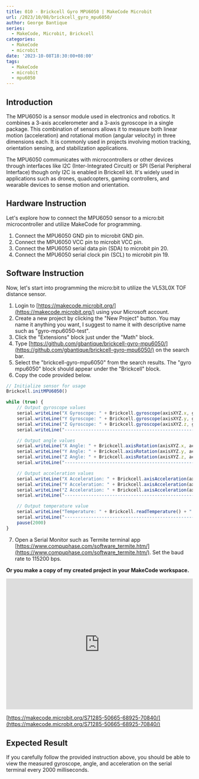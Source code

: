 ```yaml
---
title: 010 - Brickcell Gyro MPU6050 | MakeCode Microbit
url: /2023/10/08/brickcell_gyro_mpu6050/
author: George Bantique
series:
  - MakeCode, Microbit, Brickcell
categories:
  - MakeCode
  - microbit
date: '2023-10-08T18:30:00+08:00'
tags:
  - MakeCode
  - microbit
  - mpu6050
---
```



## **Introduction**

The MPU6050 is a sensor module used in electronics and robotics. It combines a 3-axis accelerometer and a 3-axis gyroscope in a single package. This combination of sensors allows it to measure both linear motion (acceleration) and rotational motion (angular velocity) in three dimensions each. It is commonly used in projects involving motion tracking, orientation sensing, and stabilization applications.

The MPU6050 communicates with microcontrollers or other devices through interfaces like I2C (Inter-Integrated Circuit) or SPI (Serial Peripheral Interface) though only I2C is enabled in Brickcell kit. It's widely used in applications such as drones, quadcopters, gaming controllers, and wearable devices to sense motion and orientation.

## **Hardware Instruction**

Let's explore how to connect the MPU6050 sensor to a micro:bit microcontroller and utilize MakeCode for programming.

1. Connect the MPU6050 GND pin to microbit GND pin.
2. Connect the MPU6050 VCC pin to microbit VCC pin.
3. Connect the MPU6050 serial data pin (SDA) to microbit pin 20.
4. Connect the MPU6050 serial clock pin (SCL) to microbit pin 19.

## **Software Instruction**

Now, let's start into programming the micro:bit to utilize the VL53L0X TOF distance sensor.

1. Login to [https://makecode.microbit.org/](https://makecode.microbit.org/) using your Microsoft account.
2. Create a new project by clicking the "New Project" button. You may name it anything you want, I suggest to name it with descriptive name such as "gyro-mpu6050-test".
3. Click the "Extensions" block just under the "Math" block.
4. Type [https://github.com/gbantique/brickcell-gyro-mpu6050/](https://github.com/gbantique/brickcell-gyro-mpu6050/) on the search bar.
5. Select the "brickcell-gyro-mpu6050" from the search results. The "gyro mpu6050" block should appear under the "Brickcell" block.
6. Copy the code provided below.

```ts
// Initialize sensor for usage
Brickcell.initMPU6050()

while (true) {
    // Output gyroscope values
    serial.writeLine("X Gyroscope: " + Brickcell.gyroscope(axisXYZ.x, gyroSen.range_250_dps) + " rad/s");
    serial.writeLine("Y Gyroscope: " + Brickcell.gyroscope(axisXYZ.y, gyroSen.range_250_dps) + " rad/s");
    serial.writeLine("Z Gyroscope: " + Brickcell.gyroscope(axisXYZ.z, gyroSen.range_250_dps) + " rad/s");
    serial.writeLine("-----------------------------------------------------------------------------");

    // Output angle values
    serial.writeLine("X Angle: " + Brickcell.axisRotation(axisXYZ.x, accelSen.range_2_g) + " Degree");
    serial.writeLine("Y Angle: " + Brickcell.axisRotation(axisXYZ.y, accelSen.range_2_g) + " Degree");
    serial.writeLine("Z Angle: " + Brickcell.axisRotation(axisXYZ.z, accelSen.range_2_g) + " Degree");
    serial.writeLine("-----------------------------------------------------------------------------");

    // Output acceleration values
    serial.writeLine("X Acceleration: " + Brickcell.axisAcceleration(axisXYZ.x, accelSen.range_2_g) + " g");
    serial.writeLine("Y Acceleration: " + Brickcell.axisAcceleration(axisXYZ.y, accelSen.range_2_g) + " g");
    serial.writeLine("Z Acceleration: " + Brickcell.axisAcceleration(axisXYZ.z, accelSen.range_2_g) + " g");
    serial.writeLine("-----------------------------------------------------------------------------");

    // Output temperature value
    serial.writeLine("Temperature: " + Brickcell.readTemperature() + " C");
    serial.writeLine("-----------------------------------------------------------------------------");
    pause(2000)
}
```
7. Open a Serial Monitor such as Termite terminal app [https://www.compuphase.com/software_termite.htm/](https://www.compuphase.com/software_termite.htm/). Set the baud rate to 115200 bps.

**Or you make a copy of my created project in your MakeCode workspace.**

<div style="position:relative;height:0;padding-bottom:70%;overflow:hidden;"><iframe style="position:absolute;top:0;left:0;width:100%;height:100%;" src="https://makecode.microbit.org/#pub:S71285-50665-68925-70840" frameborder="0" sandbox="allow-popups allow-forms allow-scripts allow-same-origin"></iframe></div>

[https://makecode.microbit.org/S71285-50665-68925-70840/](https://makecode.microbit.org/S71285-50665-68925-70840/)

## **Expected Result**

If you carefully follow the provided instruction above, you should be able to view the measured gyroscope, angle, and acceleration on the serial terminal every 2000 milliseconds.



